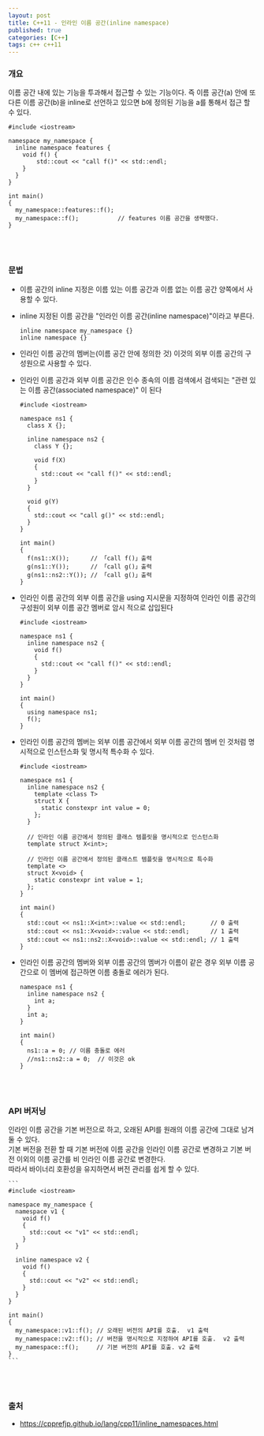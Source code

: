 ```yaml
---
layout: post
title: C++11 - 인라인 이름 공간(inline namespace)
published: true
categories: [C++]
tags: c++ c++11
---
```

### 개요
이름 공간 내에 있는 기능을 투과해서 접근할 수 있는 기능이다. 
즉 이름 공간(a) 안에 또 다른 이름 공간(b)을 inline로 선언하고 있으면 b에 정의된 기능을 a를 통해서 접근 할 수 있다.   

```
#include <iostream>

namespace my_namespace {
  inline namespace features {
    void f() { 
        std::cout << "call f()" << std::endl;
    }
  }
}

int main()
{
  my_namespace::features::f();
  my_namespace::f();           // features 이름 공간을 생략했다.
}
```  
  
<br> 
<br>  
  
### 문법
- 이름 공간의 inline 지정은 이름 있는 이름 공간과 이름 없는 이름 공간 양쪽에서 사용할 수 있다.
- inline 지정된 이름 공간을 "인라인 이름 공간(inline namespace)"이라고 부른다.

	```
	inline namespace my_namespace {}
	inline namespace {}
	```
- 인라인 이름 공간의 멤버는(이름 공간 안에 정의한 것) 이것의 외부 이름 공간의 구성원으로 사용할 수 있다.
- 인라인 이름 공간과 외부 이름 공간은 인수 종속의 이름 검색에서 검색되는 "관련 있는 이름 공간(associated namespace)" 이 된다

	```
	#include <iostream>

	namespace ns1 {
	  class X {};

	  inline namespace ns2 {
		class Y {};

		void f(X)
		{
		  std::cout << "call f()" << std::endl;
		}
	  }

	  void g(Y)
	  {
		std::cout << "call g()" << std::endl;
	  }
	}

	int main()
	{
	  f(ns1::X());      // 「call f()」출력
	  g(ns1::Y());      // 「call g()」출력
	  g(ns1::ns2::Y()); // 「call g()」출력
	}
	```

- 인라인 이름 공간의 외부 이름 공간을 using 지시문을 지정하여 인라인 이름 공간의 구성원이 외부 이름 공간 멤버로 암시 적으로 삽입된다

	```
	#include <iostream>

	namespace ns1 {
	  inline namespace ns2 {
		void f()
		{
		  std::cout << "call f()" << std::endl;
		}
	  }
	}

	int main()
	{
	  using namespace ns1;
	  f();
	}
	```
  
- 인라인 이름 공간의 멤버는 외부 이름 공간에서 외부 이름 공간의 멤버 인 것처럼 명시적으로 인스턴스화 및 명시적 특수화 수 있다.

	```
	#include <iostream>

	namespace ns1 {
	  inline namespace ns2 {
		template <class T>
		struct X {
		  static constexpr int value = 0;
		};
	  }

	  // 인라인 이름 공간에서 정의된 클래스 템플릿을 명시적으로 인스턴스화
	  template struct X<int>;

	  // 인라인 이름 공간에서 정의된 클래스트 템플릿을 명시적으로 특수화
	  template <>
	  struct X<void> {
		static constexpr int value = 1;
	  };
	}

	int main()
	{
	  std::cout << ns1::X<int>::value << std::endl;       // 0 출력
	  std::cout << ns1::X<void>::value << std::endl;      // 1 출력
	  std::cout << ns1::ns2::X<void>::value << std::endl; // 1 출력
	}
	```
 	
- 인라인 이름 공간의 멤버와 외부 이름 공간의 멤버가 이름이 같은 경우 외부 이름 공간으로 이 멤버에 접근하면 이름 충돌로 에러가 된다.

	```
	namespace ns1 {
	  inline namespace ns2 {
		int a;
	  }
	  int a;
	}

	int main()
	{
	  ns1::a = 0; // 이름 충돌로 에러
	  //ns1::ns2::a = 0;  // 이것은 ok
	}
	```
  
  
<br> 
<br>   
  
### API 버저닝
인라인 이름 공간을 기본 버전으로 하고, 오래된 API를 원래의 이름 공간에 그대로 남겨 둘 수 있다.  
기본 버전을 전환 할 때 기본 버전에 이름 공간을 인라인 이름 공간로 변경하고 기본 버전 이외의 이름 공간를 비 인라인 이름 공간로 변경한다.  
따라서 바이너리 호환성을 유지하면서 버전 관리를 쉽게 할 수 있다.

	```
	#include <iostream>

	namespace my_namespace {
	  namespace v1 {
		void f()
		{
		  std::cout << "v1" << std::endl;
		}
	  }

	  inline namespace v2 {
		void f()
		{
		  std::cout << "v2" << std::endl;
		}
	  }
	}

	int main()
	{
	  my_namespace::v1::f(); // 오래된 버전의 API를 호출.  v1 출력
	  my_namespace::v2::f(); // 버전을 명시적으로 지정하여 API를 호출.  v2 출력
	  my_namespace::f();     // 기본 버전의 API를 호출. v2 출력
	}
	```


<br>
<br>    

### 출처  
- https://cpprefjp.github.io/lang/cpp11/inline_namespaces.html  
